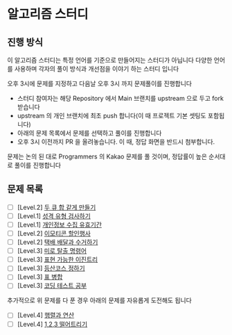 # 알고리즘 스터디

## 진행 방식

이 알고리즘 스터디는 특정 언어를 기준으로 만들어지는 스터디가 아닙니다
다양한 언어를 사용하며 각자의 풀이 방식과 개선점을 이야기 하는 스터디 입니다

오후 3시에 문제를 지정하고 다음날 오후 3시 까지 문제풀이를 진행합니다

* 스터디 참여자는 해당 Repository 에서 Main 브랜치를 upstream 으로 두고 fork 받습니다
* upstream 의 개인 브랜치에 최초 push 합니다(이 때 프로젝트 기본 셋팅도 포함됩니다)
* 아래의 문제 목록에서 문제를 선택하고 풀이를 진행합니다
* 오후 3시 이전까지 PR 을 올려놓습니다. 이 때, 정답 화면을 반드시 첨부합니다.

문제는 논의 된 대로 Programmers 의 Kakao 문제를 풀 것이며, 정답률이 높은 순서대로 풀이를 진행합니다

## 문제 목록

- [ ] [Level.2] [두 큐 합 같게 만들기](https://school.programmers.co.kr/learn/courses/30/lessons/118667)
- [ ] [Level.1] [성격 유형 검사하기](https://school.programmers.co.kr/learn/courses/30/lessons/118666)
- [ ] [Level.1] [개인정보 수집 유효기간](https://school.programmers.co.kr/learn/courses/30/lessons/150370)
- [ ] [Level.2] [이모티콘 할인행사](https://school.programmers.co.kr/learn/courses/30/lessons/150368)
- [ ] [Level.2] [택배 배달과 수거하기](https://school.programmers.co.kr/learn/courses/30/lessons/150369)
- [ ] [Level.3] [미로 탈출 명령어](https://school.programmers.co.kr/learn/courses/30/lessons/150365)
- [ ] [Level.3] [표현 가능한 이진트리](https://school.programmers.co.kr/learn/courses/30/lessons/150367)
- [ ] [Level.3] [등산코스 정하기](https://school.programmers.co.kr/learn/courses/30/lessons/118669)
- [ ] [Level.3] [표 병합](https://school.programmers.co.kr/learn/courses/30/lessons/150366)
- [ ] [Level.3] [코딩 테스트 공부](https://school.programmers.co.kr/learn/courses/30/lessons/118668)

추가적으로 위 문제를 다 푼 경우 아래의 문제를 자유롭게 도전해도 됩니다

- [ ] [Level.4] [행렬과 연산](https://school.programmers.co.kr/learn/courses/30/lessons/118670)
- [ ] [Level.4] [1,2,3 떨어트리기](https://school.programmers.co.kr/learn/courses/30/lessons/150364)
